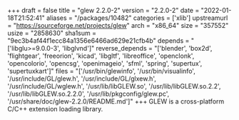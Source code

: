 +++
draft = false
title = "glew 2.2.0-2"
version = "2.2.0-2"
date = "2022-01-18T21:52:41"
aliases = "/packages/10482"
categories = ['xlib']
upstreamurl = "https://sourceforge.net/projects/glew"
arch = "x86_64"
size = "357552"
usize = "2858630"
sha1sum = "9ec3b4af44f1ecc84a1356e6466ad629e21cfb4b"
depends = "['libglu>=9.0.0-3', 'libglvnd']"
reverse_depends = "['blender', 'box2d', 'flightgear', 'freeorion', 'kicad', 'libgltf', 'libreoffice', 'openclonk', 'opencolorio', 'opencsg', 'openimageio', 'sfml', 'spring', 'supertux', 'supertuxkart']"
files = "['/usr/bin/glewinfo', '/usr/bin/visualinfo', '/usr/include/GL/glew.h', '/usr/include/GL/glxew.h', '/usr/include/GL/wglew.h', '/usr/lib/libGLEW.so', '/usr/lib/libGLEW.so.2.2', '/usr/lib/libGLEW.so.2.2.0', '/usr/lib/pkgconfig/glew.pc', '/usr/share/doc/glew-2.2.0/README.md']"
+++
GLEW is a cross-platform C/C++ extension loading library.